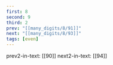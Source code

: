 ```yaml
---
first: 8
second: 9
third: 2
prev: "[[many_digits/8/91]]"
next: "[[many_digits/8/93]]"
tags: [even]
---
```

prev2-in-text: [[90]]
next2-in-text: [[94]]
